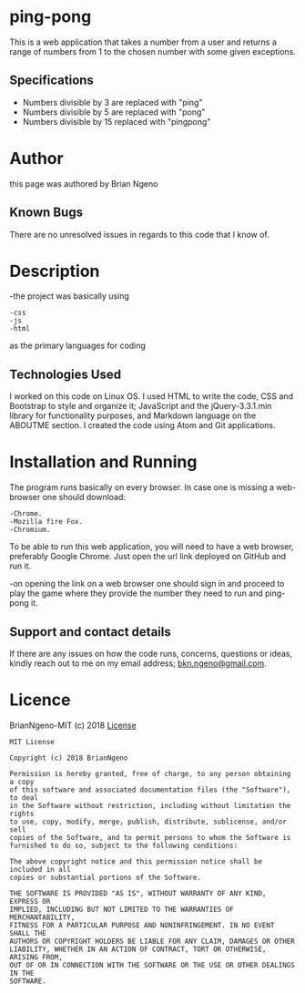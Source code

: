 # ping-pong
This is a web application that takes a number from a user and returns a range of numbers from 1 to the chosen number with some given exceptions.
## Specifications
* Numbers divisible by 3 are replaced with "ping"
* Numbers divisible by 5 are replaced with "pong"
* Numbers divisible by 15 replaced with "pingpong"

# Author
this page was authored by Brian Ngeno

## Known Bugs
There are no unresolved issues in regards to this code that I know of.

# Description
-the project was basically using 
~~~
-css
-js
-html 
~~~
as the primary languages for coding

## Technologies Used
I worked on this code on Linux OS. I used HTML to write the code, CSS and Bootstrap to style and organize it; JavaScript and the jQuery-3.3.1.min library for functionality purposes, and Markdown language on the ABOUTME section. I created the code using Atom and Git applications.


# Installation and Running
The program runs basically on every browser.
In case one is missing a web-browser one should download:
```
-Chrome.
-Mozilla fire Fox.
-Chromium.
```
To be able to run this web application, you will need to have a web browser, preferably Google Chrome. Just open the url link deployed on GitHub and run it.

-on opening the link on a web browser one should sign in and proceed to play the game where they provide the number they need to run and ping-pong it.

## Support and contact details
If there are any issues on how the code runs, concerns, questions or ideas, kindly reach out to me on my email address; bkn.ngeno@gmail.com.

# Licence
BrianNgeno-MIT (c) 2018 <a href="https://github.com/BrianNgeno/ping-pong/blob/master/LICENSE"> License</a>
~~~
MIT License

Copyright (c) 2018 BrianNgeno

Permission is hereby granted, free of charge, to any person obtaining a copy
of this software and associated documentation files (the "Software"), to deal
in the Software without restriction, including without limitation the rights
to use, copy, modify, merge, publish, distribute, sublicense, and/or sell
copies of the Software, and to permit persons to whom the Software is
furnished to do so, subject to the following conditions:

The above copyright notice and this permission notice shall be included in all
copies or substantial portions of the Software.

THE SOFTWARE IS PROVIDED "AS IS", WITHOUT WARRANTY OF ANY KIND, EXPRESS OR
IMPLIED, INCLUDING BUT NOT LIMITED TO THE WARRANTIES OF MERCHANTABILITY,
FITNESS FOR A PARTICULAR PURPOSE AND NONINFRINGEMENT. IN NO EVENT SHALL THE
AUTHORS OR COPYRIGHT HOLDERS BE LIABLE FOR ANY CLAIM, DAMAGES OR OTHER
LIABILITY, WHETHER IN AN ACTION OF CONTRACT, TORT OR OTHERWISE, ARISING FROM,
OUT OF OR IN CONNECTION WITH THE SOFTWARE OR THE USE OR OTHER DEALINGS IN THE
SOFTWARE.
~~~












